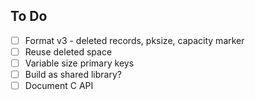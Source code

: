 ## To Do
- [ ] Format v3 - deleted records, pksize, capacity marker
- [ ] Reuse deleted space
- [ ] Variable size primary keys
- [ ] Build as shared library?
- [ ] Document C API
